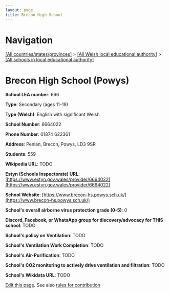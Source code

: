 ```yaml
---
layout: page
title: Brecon High School
---
```

# Navigation

[[All countries/states/provinces]](../../..) > [[All Welsh local educational authority]](../..) > [[All schools in local educational authority]](..)

# Brecon High School (Powys)

**School LEA number**: 666

**Type**: Secondary (ages 11-19)

**Type (Welsh)**: English with significant Welsh

**School Number**: 6664022

**Phone Number**: 01874 622361

**Address**: Penlan, Brecon, Powys, LD3 9SR

**Students**: 559

**Wikipedia URL**: TODO

**Estyn (Schools Inspectorate) URL**: [https://www.estyn.gov.wales/provider/6664022](https://www.estyn.gov.wales/provider/6664022)

**School Website**: [https://www.brecon-hs.powys.sch.uk/](https://www.brecon-hs.powys.sch.uk/)

**School's overall airborne virus protection grade (0-5)**: 0

**Discord, Facebook, or WhatsApp group for discovery/advocacy for THIS school**: TODO

**School's policy on Ventilation**: TODO

**School's Ventilation Work Completion**: TODO

**School's Air-Purification**: TODO

**School's CO2 monitoring to actively drive ventilation and filtration**: TODO

**School's Wikidata URL**: TODO




[Edit this page](https://github.com/ventilate-schools/Wales/edit/prif/./Powys/Brecon_High_School.md). See also [rules for contribution](../../../contribution-rules/)
